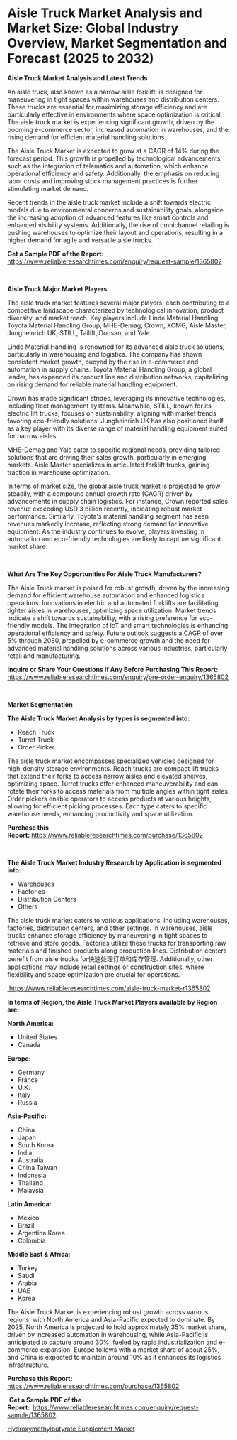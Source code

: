 <p><h1>Aisle Truck Market Analysis and Market Size: Global Industry Overview, Market Segmentation and Forecast (2025 to 2032)</h1></p><p><strong>Aisle Truck Market Analysis and Latest Trends</strong></p>
<p><p>An aisle truck, also known as a narrow aisle forklift, is designed for maneuvering in tight spaces within warehouses and distribution centers. These trucks are essential for maximizing storage efficiency and are particularly effective in environments where space optimization is critical. The aisle truck market is experiencing significant growth, driven by the booming e-commerce sector, increased automation in warehouses, and the rising demand for efficient material handling solutions.</p><p>The Aisle Truck Market is expected to grow at a CAGR of 14% during the forecast period. This growth is propelled by technological advancements, such as the integration of telematics and automation, which enhance operational efficiency and safety. Additionally, the emphasis on reducing labor costs and improving stock management practices is further stimulating market demand. </p><p>Recent trends in the aisle truck market include a shift towards electric models due to environmental concerns and sustainability goals, alongside the increasing adoption of advanced features like smart controls and enhanced visibility systems. Additionally, the rise of omnichannel retailing is pushing warehouses to optimize their layout and operations, resulting in a higher demand for agile and versatile aisle trucks.</p></p>
<p><strong>Get a Sample PDF of the Report:&nbsp;</strong> <a href="https://www.reliableresearchtimes.com/enquiry/request-sample/1365802?utm_campaign=3187&utm_medium=2&utm_source=Github&utm_content=ia&utm_term=22032025&utm_id=aisle-truck">https://www.reliableresearchtimes.com/enquiry/request-sample/1365802</a></p>
<p>&nbsp;</p>
<p><strong>Aisle Truck Major Market Players</strong></p>
<p><p>The aisle truck market features several major players, each contributing to a competitive landscape characterized by technological innovation, product diversity, and market reach. Key players include Linde Material Handling, Toyota Material Handling Group, MHE-Demag, Crown, XCMG, Aisle Master, Jungheinrich UK, STILL, Tailift, Doosan, and Yale. </p><p>Linde Material Handling is renowned for its advanced aisle truck solutions, particularly in warehousing and logistics. The company has shown consistent market growth, buoyed by the rise in e-commerce and automation in supply chains. Toyota Material Handling Group, a global leader, has expanded its product line and distribution networks, capitalizing on rising demand for reliable material handling equipment.</p><p>Crown has made significant strides, leveraging its innovative technologies, including fleet management systems. Meanwhile, STILL, known for its electric lift trucks, focuses on sustainability, aligning with market trends favoring eco-friendly solutions. Jungheinrich UK has also positioned itself as a key player with its diverse range of material handling equipment suited for narrow aisles.</p><p>MHE-Demag and Yale cater to specific regional needs, providing tailored solutions that are driving their sales growth, particularly in emerging markets. Aisle Master specializes in articulated forklift trucks, gaining traction in warehouse optimization.</p><p>In terms of market size, the global aisle truck market is projected to grow steadily, with a compound annual growth rate (CAGR) driven by advancements in supply chain logistics. For instance, Crown reported sales revenue exceeding USD 3 billion recently, indicating robust market performance. Similarly, Toyota's material handling segment has seen revenues markedly increase, reflecting strong demand for innovative equipment. As the industry continues to evolve, players investing in automation and eco-friendly technologies are likely to capture significant market share.</p></p>
<p>&nbsp;</p>
<p><strong>What Are The Key Opportunities For Aisle Truck Manufacturers?</strong></p>
<p><p>The Aisle Truck market is poised for robust growth, driven by the increasing demand for efficient warehouse automation and enhanced logistics operations. Innovations in electric and automated forklifts are facilitating tighter aisles in warehouses, optimizing space utilization. Market trends indicate a shift towards sustainability, with a rising preference for eco-friendly models. The integration of IoT and smart technologies is enhancing operational efficiency and safety. Future outlook suggests a CAGR of over 5% through 2030, propelled by e-commerce growth and the need for advanced material handling solutions across various industries, particularly retail and manufacturing.</p></p>
<p><strong>Inquire or Share Your Questions If Any Before Purchasing This Report:</strong> <a href="https://www.reliableresearchtimes.com/enquiry/pre-order-enquiry/1365802?utm_campaign=3187&utm_medium=2&utm_source=Github&utm_content=ia&utm_term=22032025&utm_id=aisle-truck">https://www.reliableresearchtimes.com/enquiry/pre-order-enquiry/1365802</a></p>
<p>&nbsp;</p>
<p><strong>Market Segmentation</strong></p>
<p><strong>The Aisle Truck Market Analysis by types is segmented into:</strong></p>
<p><ul><li>Reach Truck</li><li>Turret Truck</li><li>Order Picker</li></ul></p>
<p><p>The aisle truck market encompasses specialized vehicles designed for high-density storage environments. Reach trucks are compact lift trucks that extend their forks to access narrow aisles and elevated shelves, optimizing space. Turret trucks offer enhanced maneuverability and can rotate their forks to access materials from multiple angles within tight aisles. Order pickers enable operators to access products at various heights, allowing for efficient picking processes. Each type caters to specific warehouse needs, enhancing productivity and space utilization.</p></p>
<p><strong>Purchase this Report:&nbsp;</strong><a href="https://www.reliableresearchtimes.com/purchase/1365802?utm_campaign=3187&utm_medium=2&utm_source=Github&utm_content=ia&utm_term=22032025&utm_id=aisle-truck">https://www.reliableresearchtimes.com/purchase/1365802</a></p>
<p>&nbsp;</p>
<p><strong>The Aisle Truck Market Industry Research by Application is segmented into:</strong></p>
<p><ul><li>Warehouses</li><li>Factories</li><li>Distribution Centers</li><li>Others</li></ul></p>
<p><p>The aisle truck market caters to various applications, including warehouses, factories, distribution centers, and other settings. In warehouses, aisle trucks enhance storage efficiency by maneuvering in tight spaces to retrieve and store goods. Factories utilize these trucks for transporting raw materials and finished products along production lines. Distribution centers benefit from aisle trucks for快速处理订单和库存管理. Additionally, other applications may include retail settings or construction sites, where flexibility and space optimization are crucial for operations.</p></p>
<p><a href="https://www.reliableresearchtimes.com/aisle-truck-market-r1365802?utm_campaign=3187&utm_medium=2&utm_source=Github&utm_content=ia&utm_term=22032025&utm_id=aisle-truck">&nbsp;https://www.reliableresearchtimes.com/aisle-truck-market-r1365802</a></p>
<p><strong>In terms of Region, the Aisle Truck Market Players available by Region are:</strong></p>
<p>
    <p> <strong> North America: </strong>
        <ul>
            <li>United States</li>
            <li>Canada</li>
        </ul>
        </p> 
    <p> <strong> Europe: </strong>
        <ul>
            <li>Germany</li>
            <li>France</li>
            <li>U.K.</li>
            <li>Italy</li>
            <li>Russia</li>
        </ul>
        </p> 
    <p> <strong> Asia-Pacific: </strong>
        <ul>
            <li>China</li>
            <li>Japan</li>
            <li>South Korea</li>
            <li>India</li>
            <li>Australia</li>
            <li>China Taiwan</li>
            <li>Indonesia</li>
            <li>Thailand</li>
            <li>Malaysia</li>
        </ul>
        </p> 
    <p> <strong> Latin America: </strong>
        <ul>
            <li>Mexico</li>
            <li>Brazil</li>
            <li>Argentina Korea</li>
            <li>Colombia</li>
        </ul>
        </p> 
    <p> <strong> Middle East & Africa: </strong>
        <ul>
            <li>Turkey</li>
            <li>Saudi</li>
            <li>Arabia</li>
            <li>UAE</li>
            <li>Korea</li>
        </ul>
    </p>
    </p>
<p><p>The Aisle Truck Market is experiencing robust growth across various regions, with North America and Asia-Pacific expected to dominate. By 2025, North America is projected to hold approximately 35% market share, driven by increased automation in warehousing, while Asia-Pacific is anticipated to capture around 30%, fueled by rapid industrialization and e-commerce expansion. Europe follows with a market share of about 25%, and China is expected to maintain around 10% as it enhances its logistics infrastructure.</p></p>
<p><strong>Purchase this Report: </strong><a href="https://www.reliableresearchtimes.com/purchase/1365802?utm_campaign=3187&utm_medium=2&utm_source=Github&utm_content=ia&utm_term=22032025&utm_id=aisle-truck">https://www.reliableresearchtimes.com/purchase/1365802</a></p>
<p>&nbsp;<strong>Get a Sample PDF of the Report:&nbsp;&nbsp;</strong><a href="https://www.reliableresearchtimes.com/enquiry/request-sample/1365802?utm_campaign=3187&utm_medium=2&utm_source=Github&utm_content=ia&utm_term=22032025&utm_id=aisle-truck">https://www.reliableresearchtimes.com/enquiry/request-sample/1365802</a></p>
<p><strong></strong></p>
<p><p><a href="https://github.com/peggiputra7o/Market-Research-Report-List-1/blob/main/hydroxymethylbutyrate-supplement-market.md?utm_campaign=3187&utm_medium=2&utm_source=Github&utm_content=ia&utm_term=22032025&utm_id=aisle-truck">Hydroxymethylbutyrate Supplement Market</a></p></p>